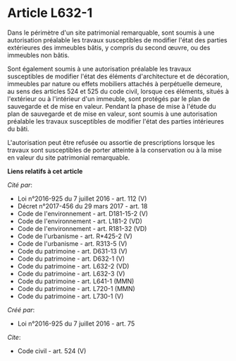 # Article L632-1

Dans le périmètre d'un site patrimonial remarquable, sont soumis à une autorisation préalable les travaux susceptibles de
modifier l'état des parties extérieures des immeubles bâtis, y compris du second œuvre, ou des immeubles non bâtis.

Sont également soumis à une autorisation préalable les travaux susceptibles de modifier l'état des éléments d'architecture et
de décoration, immeubles par nature ou effets mobiliers attachés à perpétuelle demeure, au sens des articles 524 et 525 du
code civil, lorsque ces éléments, situés à l'extérieur ou à l'intérieur d'un immeuble, sont protégés par le plan de
sauvegarde et de mise en valeur. Pendant la phase de mise à l'étude du plan de sauvegarde et de mise en valeur, sont soumis à
une autorisation préalable les travaux susceptibles de modifier l'état des parties intérieures du bâti.

L'autorisation peut être refusée ou assortie de prescriptions lorsque les travaux sont susceptibles de porter atteinte à la
conservation ou à la mise en valeur du site patrimonial remarquable.

**Liens relatifs à cet article**

_Cité par_:

  - Loi n°2016-925 du 7 juillet 2016 - art. 112 (V)
  - Décret n°2017-456 du 29 mars 2017 - art. 18
  - Code de l'environnement - art. D181-15-2 (V)
  - Code de l'environnement - art. L181-2 (VD)
  - Code de l'environnement - art. R181-32 (VD)
  - Code de l'urbanisme - art. R*425-2 (V)
  - Code de l'urbanisme - art. R313-5 (V)
  - Code du patrimoine - art. D631-13 (V)
  - Code du patrimoine - art. D632-1 (V)
  - Code du patrimoine - art. L632-2 (VD)
  - Code du patrimoine - art. L632-3 (V)
  - Code du patrimoine - art. L641-1 (MMN)
  - Code du patrimoine - art. L720-1 (MMN)
  - Code du patrimoine - art. L730-1 (V)

_Créé par_:

  - Loi n°2016-925 du 7 juillet 2016 - art. 75

_Cite_:

  - Code civil - art. 524 (V)
